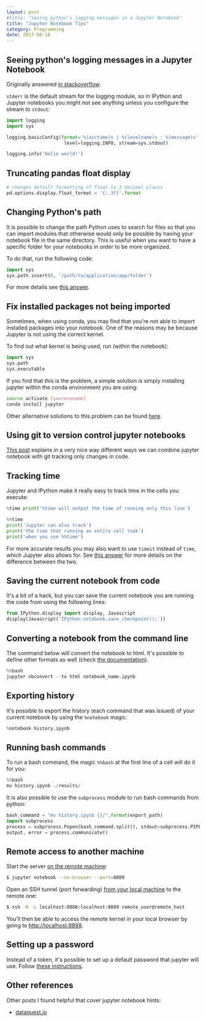 ```yaml
---
layout: post
#title: "Seeing python's logging messages in a Jupyter Notebook"
title: "Jupyter Notebook Tips"
category: Programming
date: 2017-06-18
---
```


## Seeing python's logging messages in a Jupyter Notebook

Originally answered [in stackoverflow](https://stackoverflow.com/a/41060201/5103881).

`stderr` is the default stream for the logging module, so in IPython and Jupyter notebooks you
might not see anything unless you configure the stream to `stdout`:

```python
import logging
import sys

logging.basicConfig(format='%(asctime)s | %(levelname)s : %(message)s',
                     level=logging.INFO, stream=sys.stdout)

logging.info('Hello world!')
```


## Truncating pandas float display

```python
# changes default formatting of float to 3 decimal places
pd.options.display.float_format = '{:.3f}'.format
```

<!--
## Matplotlib

### Two plots side by side

https://stackoverflow.com/a/42818547/5103881
-->


## Changing Python's path

It is possible to change the path Python uses to search for files so that you can import modules that otherwise would only be possible by having your notebook file in the same directory. This is useful when you want to have a specific folder for your notebooks in order to be more organized.

To do that, run the following code:

```python
import sys
sys.path.insert(0, '/path/to/application/app/folder')
```

For more details see [this answer](https://stackoverflow.com/a/4383597/5103881).


## Fix installed packages not being imported

Sometimes, when using conda, you may find that you're not able to import installed packages into your notebook. One of the reasons may be because Jupyter is not using the correct kernel.

To find out what kernel is being used, run (within the notebook):

```python
import sys
sys.path
sys.executable
```

If you find that this is the problem, a simple solution is simply installing jupyter within the conda environment you are using:

```bash
source activate [yourenvname]
conda install jupyter
```

Other alternative solutions to this problem can be found [here](https://github.com/jupyter/notebook/issues/2563).



## Using git to version control jupyter notebooks

[This post](http://timstaley.co.uk/posts/making-git-and-jupyter-notebooks-play-nice/) explains in a very nice way different ways we can combine jupyter notebook with git tracking only changes in code.


## Tracking time

Jupyter and IPython make it really easy to track time in the cells you execute:

```python
%time print('%time will output the time of running only this line')
```

```python
%%time
print('Jupyter can also track')
print('the time that running an entire cell took')
print('when you use %%time')
```

For more accurate results you may also want to use `timeit` instead of `time`, which Jupyter also allows for. See [this answer](https://stackoverflow.com/questions/17579357/time-time-vs-timeit-timeit) for more details on the difference between the two.


## Saving the current notebook from code

It's a bit of a hack, but you can save the current notebook you are running the code from using the following lines:

```python
from IPython.display import display, Javascript
display(Javascript('IPython.notebook.save_checkpoint();'))
```

## Converting a notebook from the command line

The command below will convert the notebook to html. It's possible to define other formats as well (check [the documentation](https://nbconvert.readthedocs.io/en/latest/customizing.html)).

```python
%%bash
jupyter nbconvert --to html notebook_name.ipynb
```

## Exporting history

It's possible to export the history (each command that was issued) of your current notebook by using the `%notebook` magic:

```python
%notebook history.ipynb
```

## Running bash commands

To run a bash command, the magic `%%bash` at the first line of a cell will do it for you:

```python
%%bash
mv history.ipynb ./results/
```

It is also possible to use the `subprocess` module to run bash commands from python:

```python
bash_command = "mv history.ipynb {}/".format(export_path)
import subprocess
process = subprocess.Popen(bash_command.split(), stdout=subprocess.PIPE)
output, error = process.communicate()
```


## Remote access to another machine

Start the server <u>on the remote machine</u>:
```bash
$ jupyter notebook --no-browser --port=8889
```

Open an SSH tunnel (port forwarding) <u>from your local machine</u> to the remote one:
```bash
$ ssh -N -L localhost:8888:localhost:8889 remote_user@remote_host
```

You'll then be able to access the remote kernel in your local browser by going to [http://localhost:8888](http://localhost:8888).


## Setting up a password

Instead of a token, it's possible to set up a default password that jupyter will use. Follow [these instructions](http://testnb.readthedocs.io/en/stable/examples/Notebook/Configuring%20the%20Notebook%20and%20Server.html#setting-a-password).


## Other references

Other posts I found helpful that cover jupyter notebook hints:

- [dataquest.io](https://www.dataquest.io/blog/jupyter-notebook-tips-tricks-shortcuts/)
